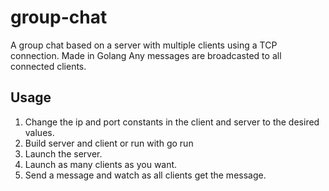 # group-chat
A group chat based on a server with multiple clients using a TCP connection. Made in Golang
Any messages are broadcasted to all connected clients.

## Usage
1. Change the ip and port constants in the client and server to the desired values.
2. Build server and client or run with go run <program>
3. Launch the server.
4. Launch as many clients as you want.
5. Send a message and watch as all clients get the message.
